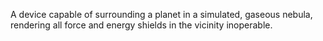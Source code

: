 A device capable of surrounding a planet in a simulated, gaseous nebula, rendering all force and energy shields in the vicinity inoperable.